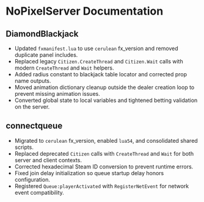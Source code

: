 # NoPixelServer Documentation

## DiamondBlackjack
- Updated `fxmanifest.lua` to use `cerulean` fx_version and removed duplicate panel includes.
- Replaced legacy `Citizen.CreateThread` and `Citizen.Wait` calls with modern `CreateThread` and `Wait` helpers.
- Added radius constant to blackjack table locator and corrected prop name outputs.
- Moved animation dictionary cleanup outside the dealer creation loop to prevent missing animation issues.
- Converted global state to local variables and tightened betting validation on the server.

## connectqueue
- Migrated to `cerulean` fx_version, enabled `lua54`, and consolidated shared scripts.
- Replaced deprecated `Citizen` calls with `CreateThread` and `Wait` for both server and client contexts.
- Corrected hexadecimal Steam ID conversion to prevent runtime errors.
- Fixed join delay initialization so queue startup delay honors configuration.
- Registered `Queue:playerActivated` with `RegisterNetEvent` for network event compatibility.
